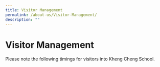```yaml
---
title: Visitor Management
permalink: /about-us/Visitor-Management/
description: ""
---
```

Visitor Management
==================


Please note the following timings for visitors into Kheng Cheng School.